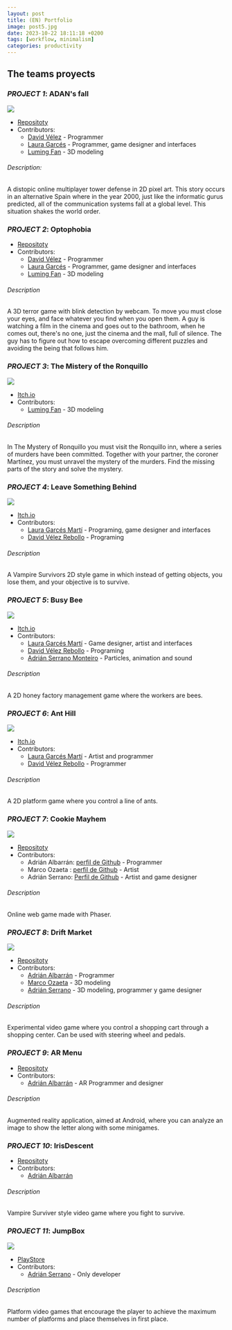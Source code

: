 ```yaml
---
layout: post
title: (EN) Portfolio
image: post5.jpg
date: 2023-10-22 18:11:18 +0200
tags: [workflow, minimalism]
categories: productivity
---
```

## The teams proyects


### *PROJECT 1*: ADAN's fall
![]({{https://gluglugames.github.io}}/images/ADAN.png)

- [Repositoty](https://github.com/PabloCondeLopez/La-caida-de-ADAN)
- Contributors:
  - [David Vélez](https://github.com/DavidVelezRebollo) 			      - Programmer
  - [Laura Garcés](https://github.com/IceHummingBird) 				      - Programmer, game designer and interfaces
  - [Luming Fan](https://github.com/daniever6) 					            - 3D modeling

###### Description:
A distopic online multiplayer tower defense in 2D pixel art.
This story occurs in an alternative Spain where in the year 2000, just like the informatic gurus predicted, all of the communication systems fall at a global level. This situation shakes the world order. 



### *PROJECT 2*: Optophobia
- [Repositoty](https://github.com/PabloCondeLopez/Optophobia) 
- Contributors:
  - [David Vélez](https://github.com/DavidVelezRebollo) 			        - Programmer
  - [Laura Garcés](https://github.com/IceHummingBird) 				        - Programmer, game designer and interfaces
  - [Luming Fan](https://github.com/daniever6) 					              - 3D modeling
  
###### Description
A 3D terror game with blink detection by webcam. To move you must close your eyes, and face whatever you find when you open them.
A guy is watching a film in the cinema and goes out to the bathroom, when he comes out, there's no one, just the cinema and the mall, full of silence. The guy has to figure out how to escape overcoming different puzzles and avoiding the being that follows him.


  
### *PROJECT 3*: The Mistery of the Ronquillo
![]({{https://gluglugames.github.io}}/images/Misterio.png)

- [Itch.io](https://redpablo.itch.io/el-misterio-del-ronquillo)
- Contributors:
  - [Luming Fan](https://github.com/daniever6) 					               - 3D modeling
   
###### Description
In The Mystery of Ronquillo you must visit the Ronquillo inn, where a series of murders have been committed. Together with your partner, the coroner Martínez, you must unravel the mystery of the murders. Find the missing parts of the story and solve the mystery.



### *PROJECT 4*: Leave Something Behind
![]({{https://gluglugames.github.io}}/images/LSB.jpg)

- [Itch.io]([https://github.com/DavidVelezRebollo/Leave-Something-Behind-v2](https://lsbehindoficial.itch.io/leave-something-behind))
- Contributors:
  - [Laura Garcés Martí](https://github.com/IceHummingBird) 			- Programing, game designer and interfaces
  - [David Vélez Rebollo](https://github.com/DavidVelezRebollo) 		- Programing

###### Description
A Vampire Survivors 2D style game in which instead of getting objects, you lose them, and your objective is to survive.



### *PROJECT 5*: Busy Bee
![]({{https://gluglugames.github.io}}/images/Bee.png)

- [Itch.io]([https://github.com/DavidVelezRebollo/Busy-Bee](https://gonsowo.itch.io/busy-bees))
- Contributors:
  - [Laura Garcés Martí](https://github.com/IceHummingBird) 			  - Game designer, artist and interfaces
  - [David Vélez Rebollo](https://github.com/DavidVelezRebollo) 		- Programing
  - [Adrián Serrano Monteiro](https://github.com/PinguinoTocho) 		- Particles, animation and sound

###### Description
A 2D honey factory management game where the workers are bees.



### *PROJECT 6*: Ant Hill
![]({{https://gluglugames.github.io}}/images/AntHill.jpg)

- [Itch.io]([https://github.com/DavidVelezRebollo/Game-Jam-2](https://deividvel.itch.io/the-ant-hill))
- Contributors:
  - [Laura Garcés Martí](https://github.com/IceHummingBird) 			- Artist and programmer
  - [David Vélez Rebollo](https://github.com/DavidVelezRebollo) 		- Programmer

###### Description
A 2D platform game where you control a line of ants.



### *PROJECT 7*: Cookie Mayhem
![]({{https://gluglugames.github.io}}/images/Cookie.png)

- [Repositoty](https://github.com/AdrianAlbarran/CookieMayhem-JuegosEnRed)
- Contributors:
  - Adrián Albarrán: [perfil de Github](https://github.com/AdrianAlbarran) 	- Programmer
  - Marco Ozaeta : [perfil de Github](https://github.com/Marcooza) 		- Artist
  - Adrián Serrano: [Perfil de Github](https://github.com/PinguinoTocho) 	- Artist and game designer

###### Description
Online web game made with Phaser.


 
### *PROJECT 8*: Drift Market
![]({{https://gluglugames.github.io}}/images/Drift.png)

- [Repositoty](https://github.com/AdrianAlbarran/Drift-Market-Interaccion-Persona-Maquina)
- Contributors: 
  - [Adrián Albarrán](https://github.com/AdrianAlbarran) 			- Programmer
  - [Marco Ozaeta](https://github.com/Marcooza) 				- 3D modeling
  - [Adrián Serrano](https://github.com/PinguinoTocho) 				- 3D modeling, programmer y game designer

###### Description
Experimental video game where you control a shopping cart through a shopping center. Can be used with steering wheel and pedals.



### *PROJECT 9*: AR Menu
- [Repositoty](https://github.com/AdrianAlbarran/AR_MENU)
- Contributors: 
  - [Adrián Albarrán](https://github.com/AdrianAlbarran) 			- AR Programmer and designer
    
###### Description
Augmented reality application, aimed at Android, where you can analyze an image to show the letter along with some minigames.


 
### *PROJECT 10*: IrisDescent
- [Repositoty](https://github.com/AdrianAlbarran/Ing-de-videojuegos-)
- Contributors:
  - [Adrián Albarrán](https://github.com/AdrianAlbarran)
    
###### Description
Vampire Surviver style video game where you fight to survive.



### *PROJECT 11*: JumpBox
![]({{https://gluglugames.github.io}}/images/JumpBox.png)

- [PlayStore](https://play.google.com/store/apps/details?id=com.Adriansito.JumpBox)
- Contributors:
  - [Adrián Serrano](https://github.com/PinguinoTocho) 				- Only developer
    
###### Description
Platform video games that encourage the player to achieve the maximum number of platforms and place themselves in first place.






